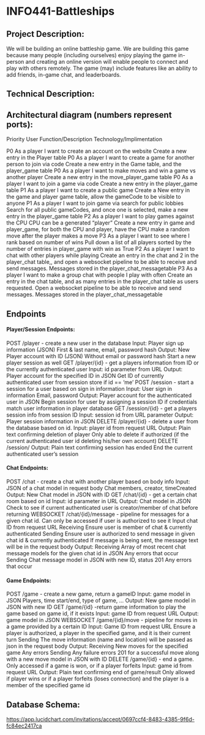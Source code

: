 # INFO441-Battleships

## Project Description:

We will be building an online battleship game. We are building this game because many people (including ourselves) enjoy playing the game in-person and creating an online version will enable people to connect and play with others remotely. The game (may) include features like an ability to add friends, in-game chat, and leaderboards.

## Technical Description:

## Architectural diagram (numbers represent ports):



Priority
User
Function/Description
Technology/Implimentation

P0
As a player
I want to create an account on the website
Create a new entry in the Player table
P0
As a player
I want to create a game for another person to join via code
Create a new entry in the Game table, and the player_game table
P0
As a player
I want to make moves and win a game vs another player
Create a new entry in the move_player_game table
P0
As a player
I want to join a game via code
Create a new entry in the player_game table
P1
As a player
I want to create a public game
Create a New entry in the game and player game table, allow the gameCode to be visible to anyone
P1
As a player
I want to join game via search for public lobbies
Search for all public gameCodes, and once one is selected, make a new entry in the player_game table
P2
As a player
I want to play games against the CPU
CPU can be a generated “player”
Create a new entry in game and player_game, for both the CPU and player, have the CPU make a random move after the player makes a move
P3
As a player
I want to see where I rank based on number of wins
Pull down a list of all players sorted by the number of entries in player_game with win as True
P2
As a player
I want to chat with other players while playing
Create an entry in the chat and 2 in the player_chat table,, and open a websocket pipeline to be able to receive and send messages. Messages stored in the player_chat_messagetable
P3
As a player
I want to make a group chat with people I play with often
Create an entry in the chat table, and as many entries in the player_chat table as users requested. Open a websocket pipeline to be able to receive and send messages. Messages stored in the player_chat_messagetable


## Endpoints

#### Player/Session Endpoints:

POST /player - create a new user in the database
Input: Player sign up information (JSON)
First & last name, email, password hash
Output: New Player account with ID (JSON)
Without email or password hash
Start a new player session as well
GET /player/{id} - get a players information from ID or the currently authenticated user
Input: id parameter from URL
Output: Player account for the specified ID in JSON
Get ID of currently authenticated user from session store if id == ‘me’
POST /session - start a session for a user based on sign in information
Input: User sign in information
Email, password
Output: Player account for the authenticated user in JSON
Begin session for user by assigning a session ID if credentials match user information in player database
GET /session/{id} - get a players session info from session ID
Input: session id from URL parameter
Output: Player session information in JSON
DELETE /player/{id} - delete a user from the database based on id. 
Input: player id from request URL
Output: Plain text confirming deletion of player
Only able to delete if authorized (if the current authenticated user id deleting his/her own account)
DELETE /session/
Output: Plain text confirming session has ended
End the current authenticated user’s session


#### Chat Endpoints:
POST /chat - create a chat with another player based on body info
Input: JSON of a chat model in request body
Chat members, creator, timeCreated
Output: New Chat model in JSON with ID
GET /chat/{id} - get a certain chat room based on id
Input: id parameter in URL
Output: Chat model in JSON
Check to see if current authenticated user is creator/member of chat before returning
WEBSOCKET /chat/{id}/message - pipeline for messages for a given chat id. Can only be accessed if user is authorized to see it
Input
chat ID from request URL
Receiving
Ensure user is member of chat & currently authenticated
Sending
Ensure user is authorized to send message in given chat id & currently authenticated
If message is being sent, the message text will be in the request body
Output: 
Receiving
Array of most recent chat message models for the given chat id in JSON
Any errors that occur
Sending
Chat message model in JSON with new ID, status 201
Any errors that occur

#### Game Endpoints:

POST /game - create a new game, return a gameID
Input: game model in JSON
Players, time start/end, type of game, …
Output: New game model in JSON with new ID
GET /game/{id} -return game information to play the game based on game id, if it exists
Input: game ID from request URL
Output: game model in JSON
WEBSOCKET /game/{id}/move - pipeline for moves in a game provided by a certain ID
Input: 
Game ID from request URL
Ensure a player is authorized, a player in the specified game, and it is their current turn
Sending
The move information (name and location) will be passed as json in the request body
Output: 
Receiving
New moves for the specified game
Any errors
Sending
Any failure errors
201 for a successful move along with a new move model in JSON with ID
DELETE /game/{id} - end a game. Only accessed if a game is won, or if a player forfeits
Input: game id from request URL
Output: Plain text confirming end of game/result
Only allowed if player wins or if a player forfeits (loses connection) and the player is a member of the specified game id



## Database Schema:
https://app.lucidchart.com/invitations/accept/0697ccf4-8483-4385-9f6d-fc84ec2417ca



